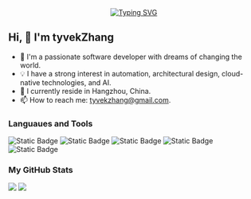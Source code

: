 <div align="center">
  <a href="https://blog.sunguoqi.com/">
    <img src="https://readme-typing-svg.demolab.com?font=Fira+Code&pause=1000&color=5194F0&width=435&lines=Do what you love;Do what you should do&center=true&size=27" alt="Typing SVG" />
  </a>
</div>

## Hi, 👋 I'm tyvekZhang

- 🔭 I'm a passionate software developer with dreams of changing the world.
- 💡 I have a strong interest in automation, architectural design, cloud-native technologies, and AI.
- 🌱 I currently reside in Hangzhou, China.
- 📫 How to reach me: tyvekzhang@gmail.com.


### Languaues and Tools

<span > 
  <img alt="Static Badge" src="https://img.shields.io/badge/Python-3776AB?style=flat-square&logo=python&logoColor=white">
  <img alt="Static Badge" src="https://img.shields.io/badge/Java-%23007396?style=flat-square&logo=java&logoColor=white">
  <img alt="Static Badge" src="https://img.shields.io/badge/Go-%2300ADD8?style=flat-square&logo=go&logoColor=white">
  <img alt="Static Badge" src="https://img.shields.io/badge/TypeScript-%230072b3?style=flat-square&logo=TypeScript&logoColor=%23fff"> 
  <img alt="Static Badge" src="https://img.shields.io/badge/React-%2361dafb?style=flat-square&logo=react&logoColor=white">
</span>

### My GitHub Stats

<div align="left">
  <img src="https://github-readme-stats.vercel.app/api?username=tyvekzhang&show_icons=true" /> 
  <img src="https://github-readme-stats.vercel.app/api/top-langs/?username=tyvekzhang&layout=compact&langs_count=6&text_color=000&icon_color=fff&theme=graywhite" />
</div>

